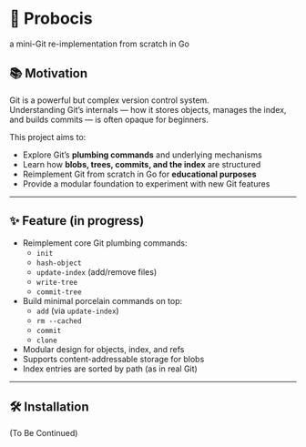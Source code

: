 # 🎯 Probocis
a mini-Git re-implementation from scratch in Go
## 📚 Motivation

Git is a powerful but complex version control system.  
Understanding Git’s internals — how it stores objects, manages the index, and builds commits — is often opaque for beginners.  

This project aims to:  
- Explore Git’s **plumbing commands** and underlying mechanisms  
- Learn how **blobs, trees, commits, and the index** are structured  
- Reimplement Git from scratch in Go for **educational purposes**  
- Provide a modular foundation to experiment with new Git features  

---

## ✨ Feature (in progress)

- Reimplement core Git plumbing commands:  
  - `init`  
  - `hash-object`  
  - `update-index` (add/remove files)  
  - `write-tree`  
  - `commit-tree`  
- Build minimal porcelain commands on top:  
  - `add` (via `update-index`)  
  - `rm --cached`  
  - `commit`
  - `clone`
- Modular design for objects, index, and refs  
- Supports content-addressable storage for blobs  
- Index entries are sorted by path (as in real Git)  

---

## 🛠️ Installation
(To Be Continued)
